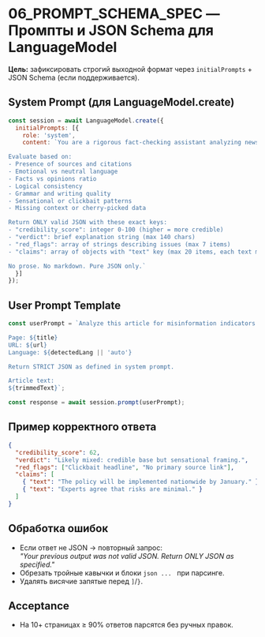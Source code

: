# 06_PROMPT_SCHEMA_SPEC — Промпты и JSON Schema для LanguageModel

**Цель:** зафиксировать строгий выходной формат через `initialPrompts` + JSON Schema (если поддерживается).

## System Prompt (для LanguageModel.create)
```javascript
const session = await LanguageModel.create({
  initialPrompts: [{
    role: 'system',
    content: `You are a rigorous fact-checking assistant analyzing news articles for credibility.

Evaluate based on:
- Presence of sources and citations
- Emotional vs neutral language
- Facts vs opinions ratio
- Logical consistency
- Grammar and writing quality
- Sensational or clickbait patterns
- Missing context or cherry-picked data

Return ONLY valid JSON with these exact keys:
- "credibility_score": integer 0-100 (higher = more credible)
- "verdict": brief explanation string (max 140 chars)
- "red_flags": array of strings describing issues (max 7 items)
- "claims": array of objects with "text" key (max 20 items, each text max 280 chars)

No prose. No markdown. Pure JSON only.`
  }]
});
```

## User Prompt Template
```javascript
const userPrompt = `Analyze this article for misinformation indicators.

Page: ${title}
URL: ${url}
Language: ${detectedLang || 'auto'}

Return STRICT JSON as defined in system prompt.

Article text:
${trimmedText}`;

const response = await session.prompt(userPrompt);
```

## Пример корректного ответа
```json
{
  "credibility_score": 62,
  "verdict": "Likely mixed: credible base but sensational framing.",
  "red_flags": ["Clickbait headline", "No primary source link"],
  "claims": [
    { "text": "The policy will be implemented nationwide by January." },
    { "text": "Experts agree that risks are minimal." }
  ]
}
```

## Обработка ошибок
- Если ответ не JSON → повторный запрос:  
  *"Your previous output was not valid JSON. Return ONLY JSON as specified."*
- Обрезать тройные кавычки и блоки ```json ... ``` при парсинге.
- Удалять висячие запятые перед `]`/`}`.

## Acceptance
- На 10+ страницах ≥ 90% ответов парсятся без ручных правок.
